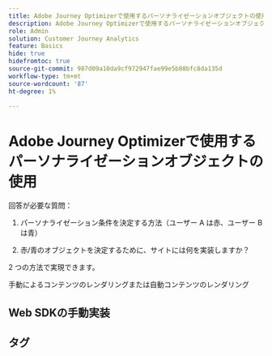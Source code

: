 ```yaml
---
title: Adobe Journey Optimizerで使用するパーソナライゼーションオブジェクトの使用
description: Adobe Journey Optimizerで使用するパーソナライゼーションオブジェクトの使用方法を説明します
role: Admin
solution: Customer Journey Analytics
feature: Basics
hide: true
hidefromtoc: true
source-git-commit: 987d09a10da9cf972947fae99e5b88bfc8da135d
workflow-type: tm+mt
source-wordcount: '87'
ht-degree: 1%

---
```


# Adobe Journey Optimizerで使用するパーソナライゼーションオブジェクトの使用

回答が必要な質問：

1. パーソナライゼーション条件を決定する方法（ユーザー A は赤、ユーザー B は青）

1. 赤/青のオブジェクトを決定するために、サイトには何を実装しますか？


2 つの方法で実現できます。

手動によるコンテンツのレンダリングまたは自動コンテンツのレンダリング


## Web SDKの手動実装






## タグ

